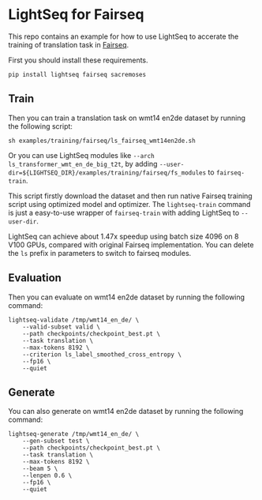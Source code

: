 # LightSeq for Fairseq
This repo contains an example for how to use LightSeq to accerate the training of translation task in [Fairseq](https://github.com/pytorch/fairseq).

First you should install these requirements.
```shell
pip install lightseq fairseq sacremoses
```

## Train
Then you can train a translation task on wmt14 en2de dataset by running the following script:
```shell
sh examples/training/fairseq/ls_fairseq_wmt14en2de.sh
```

Or you can use LightSeq modules like `--arch ls_transformer_wmt_en_de_big_t2t`,
by adding `--user-dir=${LIGHTSEQ_DIR}/examples/training/fairseq/fs_modules`
to `fairseq-train`.

This script firstly download the dataset and then run native Fairseq
training script using optimized model and optimizer.
The `lightseq-train` command is just a easy-to-use wrapper of `fairseq-train` with adding
LightSeq to `--user-dir`.

LightSeq can achieve about 1.47x speedup using batch size 4096 on 8 V100 GPUs,
compared with original Fairseq implementation. You can delete the `ls` prefix in parameters
to switch to fairseq modules.

## Evaluation
Then you can evaluate on wmt14 en2de dataset by running the following command:
```shell
lightseq-validate /tmp/wmt14_en_de/ \
    --valid-subset valid \
    --path checkpoints/checkpoint_best.pt \
    --task translation \
    --max-tokens 8192 \
    --criterion ls_label_smoothed_cross_entropy \
    --fp16 \
    --quiet
```

## Generate
You can also generate on wmt14 en2de dataset by running the following command:
```shell
lightseq-generate /tmp/wmt14_en_de/ \
    --gen-subset test \
    --path checkpoints/checkpoint_best.pt \
    --task translation \
    --max-tokens 8192 \
    --beam 5 \
    --lenpen 0.6 \
    --fp16 \
    --quiet
```
